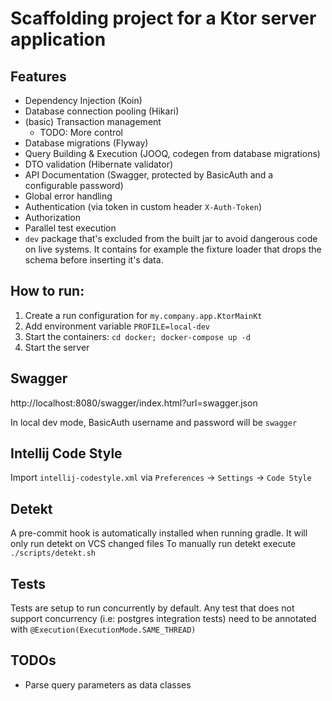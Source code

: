 # Scaffolding project for a Ktor server application

## Features

* Dependency Injection (Koin)
* Database connection pooling (Hikari)
* (basic) Transaction management
    * TODO: More control  
* Database migrations (Flyway)
* Query Building & Execution (JOOQ, codegen from database migrations) 
* DTO validation (Hibernate validator)
* API Documentation (Swagger, protected by BasicAuth and a configurable password)
* Global error handling
* Authentication (via token in custom header `X-Auth-Token`)
* Authorization
* Parallel test execution
* `dev` package that's excluded from the built jar to avoid dangerous code on live systems. 
    It contains for example the fixture loader that drops the schema before inserting it's data.

## How to run: 

1. Create a run configuration for `my.company.app.KtorMainKt`
2. Add environment variable `PROFILE=local-dev`
3. Start the containers: `cd docker; docker-compose up -d`
4. Start the server

## Swagger

http://localhost:8080/swagger/index.html?url=swagger.json

In local dev mode, BasicAuth username and password will be `swagger`

## Intellij Code Style

Import `intellij-codestyle.xml` via `Preferences` -> `Settings` -> `Code Style`

## Detekt

A pre-commit hook is automatically installed when running gradle.
It will only run detekt on VCS changed files
To manually run detekt execute `./scripts/detekt.sh`

## Tests

Tests are setup to run concurrently by default.
Any test that does not support concurrency (i.e: postgres integration tests) need to be annotated with `@Execution(ExecutionMode.SAME_THREAD)`

## TODOs

* Parse query parameters as data classes
